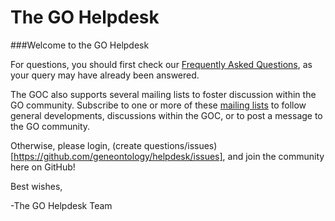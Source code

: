 The GO Helpdesk
===
<!--
Please note that no one will be staffing the helpdesk over the holiday period. We will be back on January 3rd. Please expect some delays in answering questions.
-->
###Welcome to the GO Helpdesk

For questions, you should first check our [Frequently Asked Questions](http://geneontology.org/faq-page), as your query may have already been answered. </p>

The GOC also supports several mailing lists to foster discussion within the GO community. Subscribe to one or more of these [mailing lists](http://www.geneontology.org/page/go-mailing-lists) to follow general developments, discussions within the GOC, or to post a message to the GO community.

Otherwise, please login, (create questions/issues)[https://github.com/geneontology/helpdesk/issues], and join the community here on GitHub!

Best wishes,

-The GO Helpdesk Team
